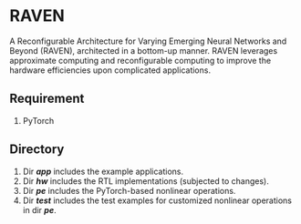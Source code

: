 # RAVEN
A Reconfigurable Architecture for Varying Emerging Neural Networks and Beyond (RAVEN), architected in a bottom-up manner.
RAVEN leverages approximate computing and reconfigurable computing to improve the hardware efficiencies upon complicated applications.

## Requirement
1. PyTorch

## Directory
1. Dir **_app_**  includes the example applications.
2. Dir **_hw_**   includes the RTL implementations (subjected to changes).
3. Dir **_pe_**   includes the PyTorch-based nonlinear operations.
4. Dir **_test_** includes the test examples for customized nonlinear operations in dir **_pe_**.

